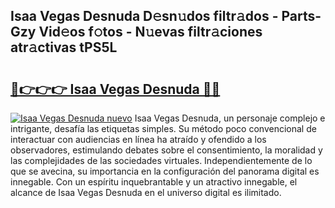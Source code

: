 ## Isaa Vegas Desnuda D𝚎sn𝚞dos filtr𝚊dos - Parts-Gzy Vid𝚎os f𝚘tos - N𝚞evas filtr𝚊ciones atr𝚊ctivas tPS5L

# <h2><a href="http://mb1ubi.tromn.icu/?c=Isaa+Vegas+Desnuda">🔗👉👉👉 Isaa Vegas Desnuda 🔗🔗</a></h2>

[![Isaa Vegas Desnuda nuevo](https://i.imgur.com/pEAQMta.gif)](http://mb1ubi.tromn.icu/?c=Isaa+Vegas+Desnuda)
Isaa Vegas Desnuda, un personaje complejo e intrigante, desafía las etiquetas simples. Su método poco convencional de interactuar con audiencias en línea ha atraído y ofendido a los observadores, estimulando debates sobre el consentimiento, la moralidad y las complejidades de las sociedades virtuales. Independientemente de lo que se avecina, su importancia en la configuración del panorama digital es innegable. Con un espíritu inquebrantable y un atractivo innegable, el alcance de Isaa Vegas Desnuda en el universo digital es ilimitado.
